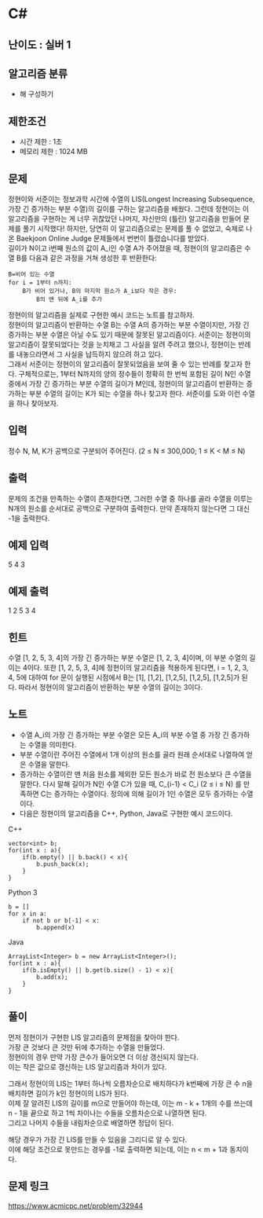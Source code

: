 # C#

## 난이도 : 실버 1

## 알고리즘 분류
  - 해 구성하기

## 제한조건
  - 시간 제한 : 1초
  - 메모리 제한 : 1024 MB

## 문제
정현이와 서준이는 정보과학 시간에 수열의 LIS(Longest Increasing Subsequence, 가장 긴 증가하는 부분 수열)의 길이를 구하는 알고리즘을 배웠다. 그런데 정현이는 이 알고리즘을 구현하는 게 너무 귀찮았던 나머지, 자신만의 (틀린) 알고리즘을 만들어 문제를 풀기 시작했다! 하지만, 당연히 이 알고리즘으로는 문제를 풀 수 없었고, 숙제로 나온 Baekjoon Online Judge 문제들에서 번번이 틀렸습니다를 받았다.<br/>
길이가 N이고 i번째 원소의 값이 A_i인 수열 A가 주어졌을 때, 정현이의 알고리즘은 수열 B를 다음과 같은 과정을 거쳐 생성한 후 반환한다:<br/>

	B=비어 있는 수열
	for i = 1부터 n까지:
		B가 비어 있거나, B의 마지막 원소가 A_i보다 작은 경우:
			B의 맨 뒤에 A_i를 추가


정현이의 알고리즘을 실제로 구현한 예시 코드는 노트를 참고하자.<br/>
정현이의 알고리즘이 반환하는 수열 B는 수열 A의 증가하는 부분 수열이지만, 가장 긴 증가하는 부분 수열은 아닐 수도 있기 때문에 잘못된 알고리즘이다. 서준이는 정현이의 알고리즘이 잘못되었다는 것을 눈치채고 그 사실을 알려 주려고 했으나, 정현이는 반례를 내놓으라면서 그 사실을 납득하지 않으려 하고 있다.<br/>
그래서 서준이는 정현이의 알고리즘이 잘못되었음을 보여 줄 수 있는 반례를 찾고자 한다. 구체적으로는, 1부터 N까지의 양의 정수들이 정확히 한 번씩 포함된 길이 N인 수열 중에서 가장 긴 증가하는 부분 수열의 길이가 M인데, 정현이의 알고리즘이 반환하는 증가하는 부분 수열의 길이는 K가 되는 수열을 하나 찾고자 한다. 서준이를 도와 이런 수열을 하나 찾아보자.<br/>


## 입력
정수 N, M, K가 공백으로 구분되어 주어진다. (2 ≤ N ≤ 300,000; 1 ≤ K < M ≤ N)<br/>


## 출력
문제의 조건을 만족하는 수열이 존재한다면, 그러한 수열 중 하나를 골라 수열을 이루는 N개의 원소를 순서대로 공백으로 구분하여 출력한다. 만약 존재하지 않는다면 그 대신 -1을 출력한다.<br/>


## 예제 입력
5 4 3<br/>


## 예제 출력
1 2 5 3 4<br/>


## 힌트
수열 [1, 2, 5, 3, 4]의 가장 긴 증가하는 부분 수열은 [1, 2, 3, 4]이며, 이 부분 수열의 길이는 4이다. 또한 [1, 2, 5, 3, 4]에 정현이의 알고리즘을 적용하게 된다면, i = 1, 2, 3, 4, 5에 대하여 for 문이 실행된 시점에서 B는 [1], [1,2], [1,2,5], [1,2,5], [1,2,5]가 된다. 따라서 정현이의 알고리즘이 반환하는 부분 수열의 길이는 3이다.<br/>


## 노트
  - 수열 A_i의 가장 긴 증가하는 부분 수열은 모든 A_i의 부분 수열 중 가장 긴 증가하는 수열을 의미한다.
  - 부분 수열이란 주어진 수열에서 1개 이상의 원소를 골라 원래 순서대로 나열하여 얻은 수열을 말한다.
  - 증가하는 수열이란 맨 처음 원소를 제외한 모든 원소가 바로 전 원소보다 큰 수열을 말한다. 다시 말해 길이가 N인 수열 C가 있을 때, C_{i-1} < C_i (2 ≤ i ≤ N) 를 만족하면 C는 증가하는 수열이다. 정의에 의해 길이가 1인 수열은 모두 증가하는 수열이다.
  - 다음은 정현이의 알고리즘을 C++, Python, Java로 구현한 예시 코드이다.

C++

	vector<int> b;
	for(int x : a){
	    if(b.empty() || b.back() < x){
	        b.push_back(x);
	    }
	}

Python 3

	b = []
	for x in a:
	    if not b or b[-1] < x:
	        b.append(x)

Java

	ArrayList<Integer> b = new ArrayList<Integer>();
	for(int x : a){
	    if(b.isEmpty() || b.get(b.size() - 1) < x){
	        b.add(x);
	    }
	}


## 풀이
먼저 정현이가 구현한 LIS 알고리즘의 문제점을 찾아야 한다.<br/>
가장 큰 것보다 큰 것만 뒤에 추가하는 수열을 만들었다.<br/>
정현이의 경우 만약 가장 큰수가 들어오면 더 이상 갱신되지 않는다.<br/>
이는 작은 값으로 갱신하는 LIS 알고리즘과 차이가 있다.<br/>

그래서 정현이의 LIS는 1부터 하나씩 오름차순으로 배치하다가 k번째에 가장 큰 수 n을 배치하면 길이가 k인 정현이의 LIS가 된다.<br/>
이제 잘 알려진 LIS의 길이를 m으로 만들어야 하는데, 이는 m - k + 1개의 수를 쓰는데 n - 1을 끝으로 하고 1씩 차이나는 수들을 오름차순으로 나열하면 된다.<br/>
그리고 나머지 수들을 내림차순으로 배열하면 정답이 된다.<br/>

해당 경우가 가장 긴 LIS를 만들 수 있음을 그리디로 알 수 있다.<br/>
이에 해당 조건으로 못만드는 경우를 -1로 출력하면 되는데, 이는 n < m + 1과 동치이다.<br/>


## 문제 링크
https://www.acmicpc.net/problem/32944